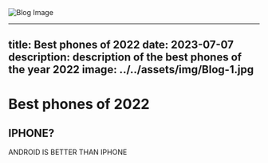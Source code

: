 
<img src="../../assets/img/Blog-1.jpg" class="rounded-lg w-full" alt="Blog Image" />


---
title: Best phones of 2022
date: 2023-07-07
description: description of the best phones of the year 2022
image: ../../assets/img/Blog-1.jpg
---



# Best phones of 2022

## IPHONE?

ANDROID IS BETTER THAN IPHONE

